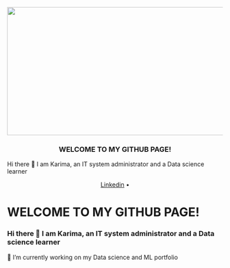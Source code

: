 <img src="https://cdn.mos.cms.futurecdn.net/XbYnCuVzbcHPHuYzCGuSmf-650-80.jpg" width="900" height="300">

<h3 align="center">WELCOME TO MY GITHUB PAGE! </h3>
Hi there 👋 I am Karima, an IT system administrator and a Data science learner
<p align="center">
  <a href="www.linkedin.com/in/karima-s">Linkedin</a> •
 </p>

# WELCOME TO MY GITHUB PAGE! 

### Hi there 👋 I am Karima, an IT system administrator and a Data science learner 

     
     
🔭 I’m currently working on my Data science and ML portfolio
<!--
**Kari-sad/Kari-sad** is a ✨ _special_ ✨ repository because its `README.md` (this file) appears on your GitHub profile.

Here are some ideas to get you started:

- 🔭 I’m currently working on my Data science and ML portfolio
- 🌱 I’m currently learning ...
- 👯 I’m looking to collaborate on ...
- 🤔 I’m looking for help with ...
- 💬 Ask me about ...
- 📫 How to reach me: ...
- 😄 Pronouns: ...
- ⚡ Fun fact: ...
-->
